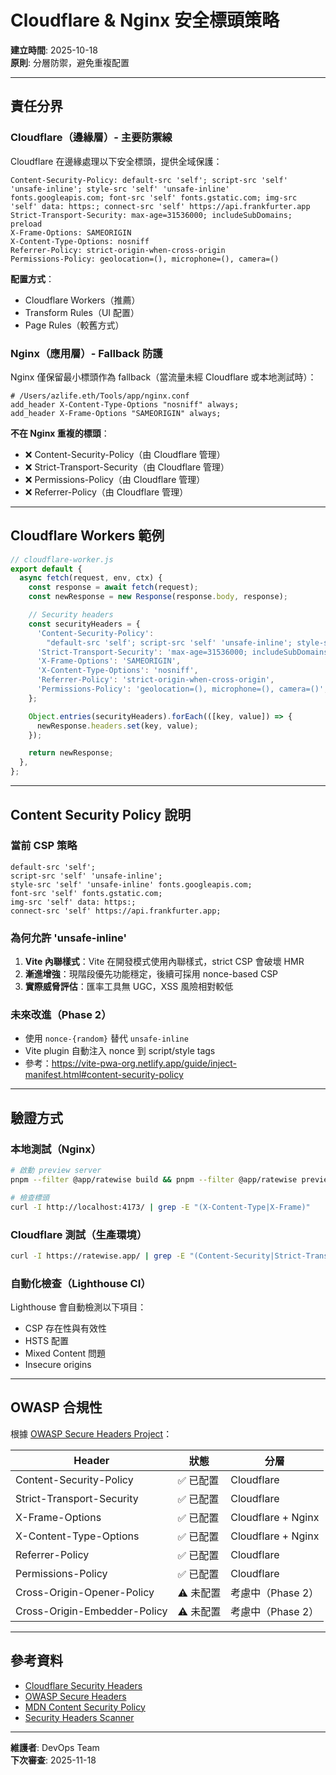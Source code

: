 # Cloudflare & Nginx 安全標頭策略

**建立時間**: 2025-10-18  
**原則**: 分層防禦，避免重複配置

---

## 責任分界

### Cloudflare（邊緣層）- 主要防禦線

Cloudflare 在邊緣處理以下安全標頭，提供全域保護：

```http
Content-Security-Policy: default-src 'self'; script-src 'self' 'unsafe-inline'; style-src 'self' 'unsafe-inline' fonts.googleapis.com; font-src 'self' fonts.gstatic.com; img-src 'self' data: https:; connect-src 'self' https://api.frankfurter.app
Strict-Transport-Security: max-age=31536000; includeSubDomains; preload
X-Frame-Options: SAMEORIGIN
X-Content-Type-Options: nosniff
Referrer-Policy: strict-origin-when-cross-origin
Permissions-Policy: geolocation=(), microphone=(), camera=()
```

**配置方式**：

- Cloudflare Workers（推薦）
- Transform Rules（UI 配置）
- Page Rules（較舊方式）

### Nginx（應用層）- Fallback 防護

Nginx 僅保留最小標頭作為 fallback（當流量未經 Cloudflare 或本地測試時）：

```nginx
# /Users/azlife.eth/Tools/app/nginx.conf
add_header X-Content-Type-Options "nosniff" always;
add_header X-Frame-Options "SAMEORIGIN" always;
```

**不在 Nginx 重複的標頭**：

- ❌ Content-Security-Policy（由 Cloudflare 管理）
- ❌ Strict-Transport-Security（由 Cloudflare 管理）
- ❌ Permissions-Policy（由 Cloudflare 管理）
- ❌ Referrer-Policy（由 Cloudflare 管理）

---

## Cloudflare Workers 範例

```javascript
// cloudflare-worker.js
export default {
  async fetch(request, env, ctx) {
    const response = await fetch(request);
    const newResponse = new Response(response.body, response);

    // Security headers
    const securityHeaders = {
      'Content-Security-Policy':
        "default-src 'self'; script-src 'self' 'unsafe-inline'; style-src 'self' 'unsafe-inline' fonts.googleapis.com; font-src 'self' fonts.gstatic.com; img-src 'self' data: https:; connect-src 'self' https://api.frankfurter.app",
      'Strict-Transport-Security': 'max-age=31536000; includeSubDomains; preload',
      'X-Frame-Options': 'SAMEORIGIN',
      'X-Content-Type-Options': 'nosniff',
      'Referrer-Policy': 'strict-origin-when-cross-origin',
      'Permissions-Policy': 'geolocation=(), microphone=(), camera=()',
    };

    Object.entries(securityHeaders).forEach(([key, value]) => {
      newResponse.headers.set(key, value);
    });

    return newResponse;
  },
};
```

---

## Content Security Policy 說明

### 當前 CSP 策略

```
default-src 'self';
script-src 'self' 'unsafe-inline';
style-src 'self' 'unsafe-inline' fonts.googleapis.com;
font-src 'self' fonts.gstatic.com;
img-src 'self' data: https:;
connect-src 'self' https://api.frankfurter.app;
```

### 為何允許 'unsafe-inline'

1. **Vite 內聯樣式**：Vite 在開發模式使用內聯樣式，strict CSP 會破壞 HMR
2. **漸進增強**：現階段優先功能穩定，後續可採用 nonce-based CSP
3. **實際威脅評估**：匯率工具無 UGC，XSS 風險相對較低

### 未來改進（Phase 2）

- 使用 `nonce-{random}` 替代 `unsafe-inline`
- Vite plugin 自動注入 nonce 到 script/style tags
- 參考：https://vite-pwa-org.netlify.app/guide/inject-manifest.html#content-security-policy

---

## 驗證方式

### 本地測試（Nginx）

```bash
# 啟動 preview server
pnpm --filter @app/ratewise build && pnpm --filter @app/ratewise preview

# 檢查標頭
curl -I http://localhost:4173/ | grep -E "(X-Content-Type|X-Frame)"
```

### Cloudflare 測試（生產環境）

```bash
curl -I https://ratewise.app/ | grep -E "(Content-Security|Strict-Transport|X-Frame|X-Content-Type|Referrer|Permissions)"
```

### 自動化檢查（Lighthouse CI）

Lighthouse 會自動檢測以下項目：

- CSP 存在性與有效性
- HSTS 配置
- Mixed Content 問題
- Insecure origins

---

## OWASP 合規性

根據 [OWASP Secure Headers Project](https://owasp.org/www-project-secure-headers/)：

| Header                       | 狀態      | 分層               |
| ---------------------------- | --------- | ------------------ |
| Content-Security-Policy      | ✅ 已配置 | Cloudflare         |
| Strict-Transport-Security    | ✅ 已配置 | Cloudflare         |
| X-Frame-Options              | ✅ 已配置 | Cloudflare + Nginx |
| X-Content-Type-Options       | ✅ 已配置 | Cloudflare + Nginx |
| Referrer-Policy              | ✅ 已配置 | Cloudflare         |
| Permissions-Policy           | ✅ 已配置 | Cloudflare         |
| Cross-Origin-Opener-Policy   | ⚠️ 未配置 | 考慮中（Phase 2）  |
| Cross-Origin-Embedder-Policy | ⚠️ 未配置 | 考慮中（Phase 2）  |

---

## 參考資料

- [Cloudflare Security Headers](https://developers.cloudflare.com/workers/examples/security-headers/)
- [OWASP Secure Headers](https://owasp.org/www-project-secure-headers/)
- [MDN Content Security Policy](https://developer.mozilla.org/en-US/docs/Web/HTTP/CSP)
- [Security Headers Scanner](https://securityheaders.com/)

---

**維護者**: DevOps Team  
**下次審查**: 2025-11-18
